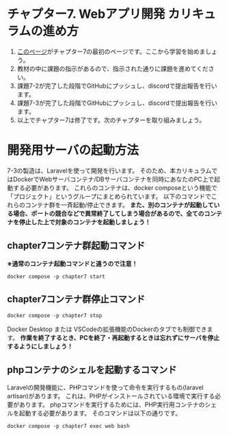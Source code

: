 # チャプター7. Webアプリ開発 カリキュラムの進め方

1. [このページ](https://suriba-doc.mikawaya-corp.com/648fc5708ab99757f7e6bc80.html)がチャプター7の最初のページです。ここから学習を始めましょう。
2. 教材の中に課題の指示があるので、指示された通りに課題を進めてください。
3. 課題7-2が完了した段階でGitHubにプッシュし、discordで提出報告を行います。
4. 課題7-3が完了した段階でGitHubにプッシュし、discordで提出報告を行います。
5. 以上でチャプター7は修了です。次のチャプターを取り組みましょう。

# 開発用サーバの起動方法

7-3の製造は、Laravelを使って開発を行います。
そのため、本カリキュラムではDockerでWebサーバコンテナ/DBサーバコンテナを同時にあなたのPC上で起動する必要があります。
これらのコンテナは、docker composeという機能で「プロジェクト」というグループにまとめられています。
以下のコマンドでこれらのコンテナ群を一斉起動/停止できます。
**また、別のコンテナが起動している場合、ポートの競合などで異常終了してしまう場合があるので、全てのコンテナを停止した上で対象のコンテナを起動しましょう！**

## chapter7コンテナ群起動コマンド
**※通常のコンテナ起動コマンドと違うので注意！**
```
docker compose -p chapter7 start
```

## chapter7コンテナ群停止コマンド
```
docker compose -p chapter7 stop
```

Docker Desktop または VSCodeの拡張機能のDockerのタブでも制御できます。
**作業を終了するとき、PCを終了・再起動するときは忘れずにサーバを停止するようにしましょう！**

## phpコンテナのシェルを起動するコマンド
Laravelの開発機能に、PHPコマンドを使って命令を実行するもの(laravel artisan)があります。
これは、PHPがインストールされている環境で実行する必要があります。
phpコマンドを実行するためには、PHP実行用コンテナのシェルを起動する必要があります。
そのコマンドは以下の通りです。
```
docker compose -p chapter7 exec web bash
```
